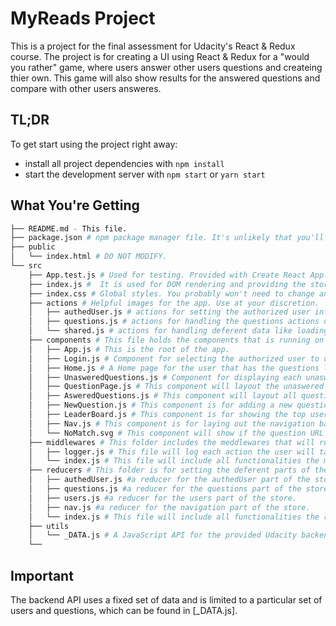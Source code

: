 # MyReads Project

This is a project for the final assessment for Udacity's React & Redux course. 
The project is for creating a UI using React & Redux for a "would you rather" game, where users answer other users questions and createing thier own. This game will also show results for the answered questions and compare with other users answeres.

## TL;DR

To get start using the project right away:

* install all project dependencies with `npm install`
* start the development server with `npm start` or `yarn start`

## What You're Getting
```bash
├── README.md - This file.
├── package.json # npm package manager file. It's unlikely that you'll need to modify this.
├── public
│   └── index.html # DO NOT MODIFY.
└── src
    ├── App.test.js # Used for testing. Provided with Create React App.
    ├── index.js #  It is used for DOM rendering and providing the store to the app components.
    ├── index.css # Global styles. You probably won't need to change anything here.
    ├── actions # Helpful images for the app. Use at your discretion.
    │   ├── authedUser.js # actions for setting the authorized user information.
    │   ├── questions.js # actions for handling the questions actions done by users. 
    │   └── shared.js # actions for handling deferent data like loading the inial data from database.
    ├── components # This file holds the components that is running on the UI
    │   ├── App.js # This is the root of the app.
    │   ├── Login.js # Component for selecting the authorized user to use the app.
    │   ├── Home.js # A Home page for the user that has the questions list and other functionalities. 
    │   ├── UnasweredQuestions.js # Component for displaying each unaswered question links for the users.
    │   ├── QuestionPage.js # This component will layout the unaswered question details to choos an answer.
    │   ├── AsweredQuestions.js # This component will layout all questions answered with results.
    │   ├── NewQuestion.js # This component is for adding a new question to the database.
    │   ├── LeaderBoard.js # This component is for showing the top users that were active on the app.
    │   ├── Nav.js # This component is for laying out the navigation bar.
    │   └── NoMatch.svg # This component will show if the question URL doesn't match the app routes.
    ├── middlewares # This folder includes the meddlewares that will run before the dispatch of data.
    │   ├── logger.js # This file will log each action the user will take on the console
    │   └── index.js # This file will include all functionalities the middleware has and send them to the app.
    ├── reducers # This folder is for setting the deferent parts of the store.
    │   ├── authedUser.js #a reducer for the authedUser part of the store.
    │   ├── questions.js #a reducer for the questions part of the store.
    │   ├── users.js #a reducer for the users part of the store.
    │   ├── nav.js #a reducer for the navigation part of the store.
    │   └── index.js # This file will include all functionalities the reducer has and send them to the app.
    ├── utils
    │   └── _DATA.js # A JavaScript API for the provided Udacity backend.
    └──
```

## Important
The backend API uses a fixed set of data and is limited to a particular set of users and questions, which can be found in [_DATA.js].